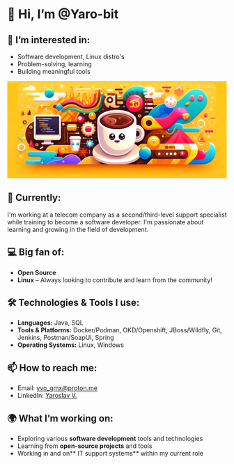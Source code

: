 # 👋 Hi, I’m @Yaro-bit


## 👀 I’m interested in:
- Software development, Linux distro's
- Problem-solving, learning
- Building meaningful tools

![Yaro-bit Banner](https://github.com/Yaro-bit/Yaro-bit/blob/main/gpt.jpg)

## 🌱 Currently:
I'm working at a telecom company as a second/third-level support specialist while training to become a software developer. 
I'm passionate about learning and growing in the field of development.

## 💻 Big fan of:
- **Open Source**
- **Linux** – Always looking to contribute and learn from the community!

## 🛠️ Technologies & Tools I use:
- **Languages:** Java, SQL
- **Tools & Platforms:** Docker/Podman, OKD/Openshift, JBoss/Wildfly, Git, Jenkins, Postman/SoapUI, Spring
- **Operating Systems:** Linux, Windows

## 📫 How to reach me:
- Email: [yvo_gmx@proton.me](mailto:yvo_gmx@proton.me)
- LinkedIn: [Yaroslav V.](https://www.linkedin.com/in/yaroslav-v-b7876a211/)

## 🌍 What I’m working on:
- Exploring various **software development** tools and technologies
- Learning from **open-source projects** and tools 
- Working in and on** IT support systems** within my current role
